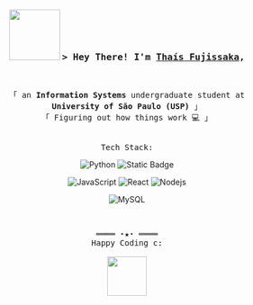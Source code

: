 <h3 align="center">
        <img src="https://media0.giphy.com/media/v1.Y2lkPTc5MGI3NjExNDVtZnB2ZjA2ZGRlbWpyN3pqd3NuYXlwb2RycTlyam5hOXBoZGpraCZlcD12MV9pbnRlcm5hbF9naWZfYnlfaWQmY3Q9cw/TFUhSMPFJG7fPAiLpQ/giphy.webp" width="90" />
        <samp>
            &gt; Hey There! I'm
                <b><a target="_blank" href="https://www.linkedin.com/in/tha%C3%ADs-risa-fujissaka/">Thaís Fujissaka</a></b>, 
        </samp>
        
</h3>
<br>

<p align="center">
        <!-- Intro -->
        <samp>
                「 an <b>Information Systems</b> undergraduate student at <b>University of São Paulo (USP)</b> 」
                <br>
                「 Figuring out how things work 💻 」
                <br>
        </samp>
</p>

<p align="center">
        <br>
        <samp>Tech Stack:</samp>
</p>

<!-- Tech -->
<p align="center">
        <img alt="Python" src="https://img.shields.io/badge/Python-%233C07FF?style=flat-square&logo=python&logoColor=white&logoSize=auto">
        <img alt="Static Badge" src="https://img.shields.io/badge/Streamlit-%23FF4B4B?style=flat-square&logo=streamlit&logoColor=white">
</p>
<p align="center">
        <img alt="JavaScript" src="https://img.shields.io/badge/-JavaScript-F7DF1E?style=flat-square&logo=JavaScript&logoColor=white">
        <img alt="React" src="https://img.shields.io/badge/-React-02cdf1?style=flat-square&logo=React&logoColor=white">
        <img alt="Nodejs" src="https://img.shields.io/badge/-Nodejs-43853d?style=flat-square&logo=Node.js&logoColor=white" />
</p>
<p align="center">
        <img alt="MySQL" src="https://img.shields.io/badge/MySQL-%234479A1?style=flat-square&logo=mysql&logoColor=white&logoSize=auto">
</p>
<br>

<!-- Footer -->
<samp>
    <p align="center">
        ════ ⋆★⋆ ════
        <br>
        Happy Coding c:
        <br>
        <br>
        <img src="https://media2.giphy.com/media/v1.Y2lkPTc5MGI3NjExYXB3ZWNyaGlqZmkzYnM3eDU0OTdhdDJidXhpYWhmMjJtM3MzYXl5dyZlcD12MV9pbnRlcm5hbF9naWZfYnlfaWQmY3Q9Zw/6PtBZqT8earZ3XBTTL/giphy.webp" width="70"/>
    </p>
  
</samp>
